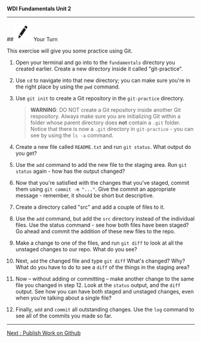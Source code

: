 **WDI Fundamentals Unit 2**

---

##![Your Turn](../assets/exercise.png) Your Turn

This exercise will give you some practice using Git.

1. Open your terminal and go into to the `fundamentals` directory you created earlier. Create a new directory inside it called "git-practice".

2. Use `cd` to navigate into that new directory; you can make sure you're in the right place by using the `pwd` command.

4. Use `git init` to create a Git repository in the `git-practice` directory.
      > **WARNING**: DO NOT create a Git repository inside another Git respository.  Always make sure you are initializing Git within a folder whose parent directory does **not** contain a `.git` folder.
  Notice that there is now a `.git` directory in `git-practice` - you can see by using the `ls -a` command.

5. Create a new file called `README.txt` and run `git status`. What output do you get?

6. Use the `add` command to add the new file to the staging area.  Run `git status` again - how has the output changed?

7. Now that you're satisfied with the changes that you've staged, commit them using `git commit -m "..."`. Give the commit an appropriate message - remember, it should be short but descriptive.

8. Create a directory called "src" and add a couple of files to it.

9. Use the `add` command, but add the `src` directory instead of the individual files. Use the status
command - see how both files have been staged? Go ahead and commit the addition of these new files to the repo.

10. Make a change to one of the files, and run `git diff` to look at all the unstaged changes to our repo. What do you see?

11. Next, `add` the changed file and type `git diff` What's changed? Why? What do you have to do to see a `diff` of the things in the staging area?

12. Now – without adding or committing – make another change to the same file you changed in step 12. Look at the `status` output, and the `diff` output. See how you can have both staged and unstaged changes, even when you’re talking about a single file?

15. Finally, `add` and `commit` all outstanding changes. Use the `log` command to see all of the commits you made so far.

---

[Next : Publish Work on Github](05_lesson.md)

